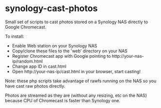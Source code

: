 synology-cast-photos
====================

Small set of scripts to cast photos stored on a Synology NAS directly to Google Chromecast.

To install:

- Enable Web station on your Synology NAS
- Copy/clone these files to the 'web' directory on your NAS
- Register Chromecast app with Google pointing to http://your-nas-ip/random.html
- Change app ID in cast.html
- Open http://your-nas-ip/cast.html in your browser, start casting!

Note: these php scripts take advantage of rawfs running on the NAS so you have cast raw photos directly.

Photos are streamed as they are (without any resizing, etc on the NAS) because CPU of Chromecast is faster than Synology one.
